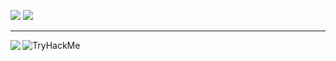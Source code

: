 <!--- [![](https://img.shields.io/badge/🌐website-gray?&style=for-the-badge)](https://lorenz-peter.github.io/) --->
[![](https://img.shields.io/badge/linkedin-%230077B5.svg?&style=for-the-badge&logo=linkedin&logoColor=white)](https://www.linkedin.com/in/peter-lorenz-06918169/)
[![](https://img.shields.io/badge/googlescholar-%234285F4.svg?&style=for-the-badge&logo=google-scholar&logoColor=white)](https://scholar.google.com/citations?user=sb4hPQMAAAAJ&hl=en)


---

<!--- <img align="left" src="https://github-readme-stats.vercel.app/api?username=jS5t3r&count_private=true&show_icons=true&theme=dark" />  --->
<img align="left" src="https://github-readme-stats.vercel.app/api/top-langs/?username=jS5t3r&theme=default&show_icons=true" />


<img src="https://tryhackme-badges.s3.amazonaws.com/lorenz.pet.png" alt="TryHackMe">


